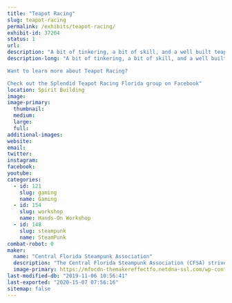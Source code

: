 ```yaml
---
title: "Teapot Racing"
slug: teapot-racing
permalink: /exhibits/teapot-racing/
exhibit-id: 37204
status: 1
url: 
description: "A bit of tinkering, a bit of skill, and a well built teapot - Splendid Teapot Racing is a Steampunk sport not to miss! Test your skills on our race course with our Formula Tea Racers, and race for pride and bragging rights.  We will have daily time trials, so come see how you stack up against other racers! Have your own teapot racer? Take a lap or two around our track and walk away with an exclusive token from the Central Florida Steampunk Association. Racing is available throughout the day and open to RC race drivers novice to advanced."
description-long: "A bit of tinkering, a bit of skill, and a well built teapot - Splendid Teapot Racing is a Steampunk sport not to miss! Test your skills on our race course with our Formula Tea Racers, and race for pride and bragging rights.  We will have daily time trials, so come see how you stack up against other racers! Have your own teapot racer? Take a lap or two around our track and walk away with an exclusive token from the Central Florida Steampunk Association. Racing is available throughout the day and open to RC race drivers novice to advanced.

Want to learn more about Teapot Racing?

Check out the Splendid Teapot Racing Florida group on Facebook"
location: Spirit Building
image: 
image-primary:
  thumbnail: 
  medium: 
  large: 
  full: 
additional-images:
website: 
email: 
twitter: 
instagram: 
facebook: 
youtube: 
categories:
  - id: 121
    slug: gaming
    name: Gaming
  - id: 154
    slug: workshop
    name: Hands-On Workshop
  - id: 148
    slug: steampunk
    name: SteamPunk
combat-robot: 0
maker:
  name: "Central Florida Steampunk Association"
  description: "The Central Florida Steampunk Association (CFSA) strives to bring Steampunk to anyone who is interested in the genre, or interested in learning how we make our props and costumes.  Our members have experience in leather working, jewelry making, sewing, prop making, simple wearable electronics, and much more.  We frequently hold classes in an effort to share our knowledge base and encourage learners to try new skills.  We'll have several items on display to showcase some of the skills and classes we have to offer.  "
  image-primary: https://mfocdn-themakereffectfo.netdna-ssl.com/wp-content/uploads/2017/10/Adobe-Spark-1-300x300.jpg
last-modified-db: "2019-11-06 10:56:41"
last-exported: "2020-15-07 07:56:16"
sitemap: false
---
```

